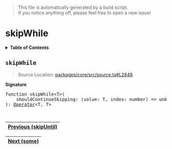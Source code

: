 > This file is automatically generated by a build script.<br>If you notice anything off, please feel free to open a new issue!

# skipWhile

<details><summary><b>Table of Contents</b></summary>

1. [<code>skipWhile</code>](#skipWhile)</details>

## <a name="skipWhile"></a><code>skipWhile</code>

> Source Location: [packages\/core\/src\/source.ts#L2848](..\/..\/packages\/core\/src\/source.ts#L2848)

<b>Signature</b>

<pre>function skipWhile&lt;T&gt;(<br>    shouldContinueSkipping: (value: T, index: number) =&gt; unknown,<br>): <a href="000-Operator.md#Operator">Operator</a>&lt;T, T&gt;</pre><br>

| [Previous \(skipUntil\)](073-skipUntil.md#readme) |
| --- |

<div align="right">

| [Next \(some\)](075-some.md#readme) |
| --- |
</div>
